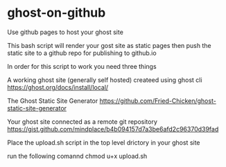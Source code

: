 # ghost-on-github
Use github pages to host your ghost site

This bash script will render your gost site as static pages then push the static site to a github repo for publishing to github.io

In order for this script to work you need three things

A working ghost site (generally self hosted) createed using ghost cli https://ghost.org/docs/install/local/

The Ghost Static Site Generator https://github.com/Fried-Chicken/ghost-static-site-generator

Your ghost site connected as a remote git repository https://gist.github.com/mindplace/b4b094157d7a3be6afd2c96370d39fad

Place the upload.sh script in the top level drictory in your ghost site

run the following comannd
chmod u+x upload.sh